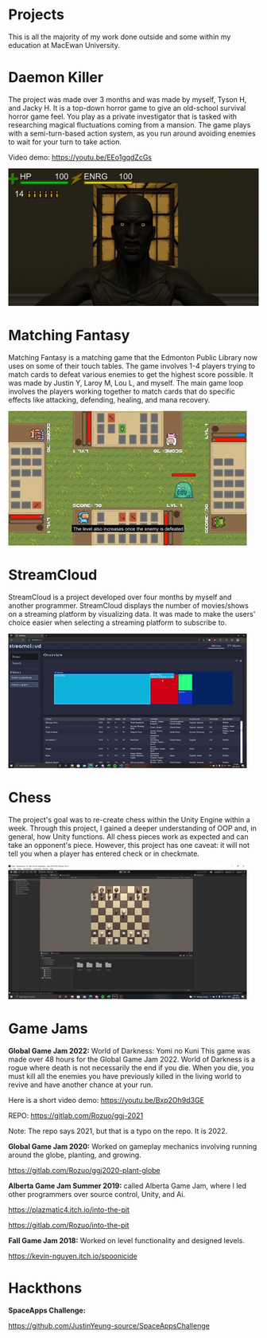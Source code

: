 # Projects
This is all the majority of my work done outside and some within my education at MacEwan University.

# Daemon Killer
The project was made over 3 months and was made by myself, Tyson H, and Jacky H. It is a top-down horror game to give an old-school survival horror game feel. You play as a private investigator that is tasked with researching magical fluctuations coming from a mansion. The game plays with a semi-turn-based action system, as you run around avoiding enemies to wait for your turn to take action.

Video demo: https://youtu.be/EEo1gqdZcGs

[![Daemon Killer](media/DaemonKillerThumbnail.PNG)](https://www.youtube.com/watch?v=EEo1gqdZcGs&ab_channel=RozuoBeaudin)

# Matching Fantasy
Matching Fantasy is a matching game that the Edmonton Public Library now uses on some of their touch tables. The game involves 1-4 players trying to match cards to defeat various enemies to get the highest score possible. It was made by Justin Y, Laroy M, Lou L, and myself. The main game loop involves the players working together to match cards that do specific effects like attacking, defending, healing, and mana recovery.

![](media/MatchingFantasy.gif)

# StreamCloud
StreamCloud is a project developed over four months by myself and another programmer. StreamCloud displays the number of movies/shows on a streaming platform by visualizing data. It was made to make the users' choice easier when selecting a streaming platform to subscribe to.

![](media/StreamCloud.gif)

# Chess
The project's goal was to re-create chess within the Unity Engine within a week. Through this project, I gained a deeper understanding of OOP and, in general, how Unity functions. All chess pieces work as expected and can take an opponent's piece. However, this project has one caveat: it will not tell you when a player has entered check or in checkmate.

![](media/Chess.gif)

# Game Jams

**Global Game Jam 2022:** World of Darkness: Yomi no Kuni
This game was made over 48 hours for the Global Game Jam 2022. World of Darkness is a rogue where death is not necessarily the end if you die. When you die, you must kill all the enemies you have previously killed in the living world to revive and have another chance at your run. 

Here is a short video demo: https://youtu.be/Bxp2Oh9d3GE

REPO: https://gitlab.com/Rozuo/ggj-2021

Note: The repo says 2021, but that is a typo on the repo. It is 2022.


**Global Game Jam 2020:** Worked on gameplay mechanics involving running around the globe, planting, and growing.
  
  https://gitlab.com/Rozuo/ggj2020-plant-globe
 
 
**Alberta Game Jam Summer 2019:** called Alberta Game Jam, where I led other programmers over source control, Unity, and Ai.
  
  https://plazmatic4.itch.io/into-the-pit
  
  https://gitlab.com/Rozuo/into-the-pit 

  
**Fall Game Jam 2018:** Worked on level functionality and designed levels.
  
  https://kevin-nguyen.itch.io/spoonicide


# Hackthons
**SpaceApps Challenge:**

https://github.com/JustinYeung-source/SpaceAppsChallenge
